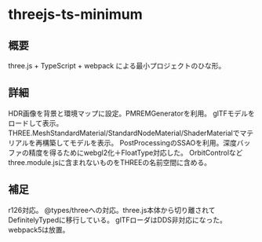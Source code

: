 # threejs-ts-minimum

## 概要

three.js + TypeScript + webpack による最小プロジェクトのひな形。

## 詳細
HDR画像を背景と環境マップに設定。PMREMGeneratorを利用。
glTFモデルをロードして表示。
THREE.MeshStandardMaterial/StandardNodeMaterial/ShaderMaterialでマテリアルを再構築してモデルを表示。
PostProcessingのSSAOを利用。深度バッファの精度を得るためにwebgl2化＋FloatType対応した。
OrbitControlなどthree.module.jsに含まれないものをTHREEの名前空間に含める。

## 補足
r126対応。
@types/threeへの対応。three.js本体から切り離されてDefinitelyTypedに移行している。
glTFローダはDDS非対応になった。
webpack5は放置。